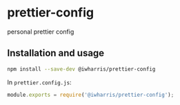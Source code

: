 # prettier-config
personal prettier config

## Installation and usage

```bash
npm install --save-dev @iwharris/prettier-config
```

In `prettier.config.js`:

```javascript
module.exports = require('@iwharris/prettier-config');
```